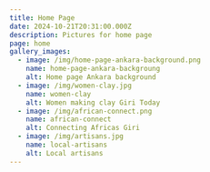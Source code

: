 ```yaml
---
title: Home Page
date: 2024-10-21T20:31:00.000Z
description: Pictures for home page
page: home
gallery_images:
  - image: /img/home-page-ankara-background.png
    name: home-page-ankara-backgroung
    alt: Home page Ankara background
  - image: /img/women-clay.jpg
    name: women-clay
    alt: Women making clay Giri Today
  - image: /img/african-connect.png
    name: african-connect
    alt: Connecting Africas Giri
  - image: /img/artisans.jpg
    name: local-artisans
    alt: Local artisans
---
```

